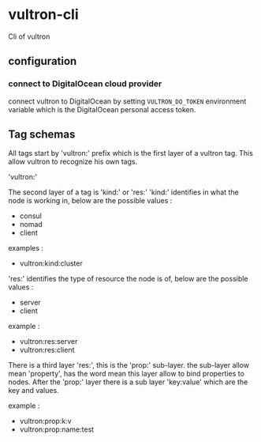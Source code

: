 # vultron-cli
Cli of vultron


## configuration

### connect to DigitalOcean cloud provider

connect vultron to DigitalOcean by setting `VULTRON_DO_TOKEN` environment variable which is the DigitalOcean personal access token.

## Tag schemas

All tags start by 'vultron:' prefix which is the first layer of a vultron tag. This allow vultron to recognize his own tags.

'vultron:'

The second layer of a tag is 'kind:' or 'res:'
'kind:' identifies in what the node is working in, below are the possible values :

- consul
- nomad
- client

examples : 

* vultron:kind:cluster

'res:' identifies the type of resource the node is   of, below are the possible values :

- server
- client


example : 

* vultron:res:server  
* vultron:res:client  

There is a third layer 'res:', this is the 'prop:' sub-layer.
the sub-layer allow mean 'property', has the word mean this layer allow to bind properties to nodes.
After the 'prop:' layer there is a sub layer 'key:value' which are the key and values.

example : 

* vultron:prop:k:v
* vultron:prop:name:test





